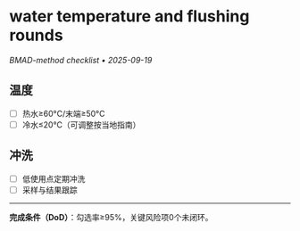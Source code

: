 # water temperature and flushing rounds

_BMAD-method checklist • 2025-09-19_

## 温度

- [ ] 热水≥60°C/末端≥50°C
- [ ] 冷水≤20°C（可调整按当地指南）

## 冲洗

- [ ] 低使用点定期冲洗
- [ ] 采样与结果跟踪

---

**完成条件（DoD）**：勾选率≥95%，关键风险项0个未闭环。
